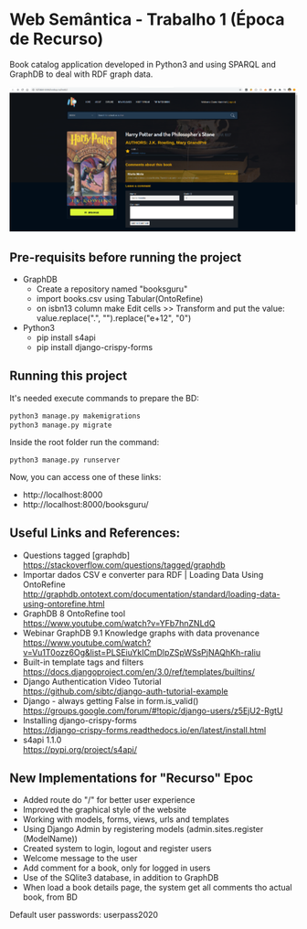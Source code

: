 # Web Semântica - Trabalho 1 (Época de Recurso)

Book catalog application developed in Python3 and using SPARQL and GraphDB to deal with RDF graph data.

![Book store for Web Samantic Academic Work](screenshot.png)

## Pre-requisits before running the project

- GraphDB
    - Create a repository named "booksguru"
    - import books.csv using Tabular(OntoRefine)
    - on isbn13 column make Edit cells >> Transform and put the value: value.replace(".", "").replace("e+12", "0")
- Python3
    - pip install s4api
    - pip install django-crispy-forms

## Running this project

It's needed execute commands to prepare the BD:

```
python3 manage.py makemigrations
python3 manage.py migrate
```

Inside the root folder run the command:

```
python3 manage.py runserver
```

Now, you can access one of these links:
- http://localhost:8000
- http://localhost:8000/booksguru/

## Useful Links and References:

- Questions tagged [graphdb]  
  https://stackoverflow.com/questions/tagged/graphdb
- Importar dados CSV e converter para RDF | Loading Data Using OntoRefine  
  http://graphdb.ontotext.com/documentation/standard/loading-data-using-ontorefine.html
- GraphDB 8 OntoRefine tool  
  https://www.youtube.com/watch?v=YFb7hnZNLdQ
- Webinar GraphDB 9.1 Knowledge graphs with data provenance  
  https://www.youtube.com/watch?v=Vu1T0ozz6Og&list=PLSEiuYkICmDlpZSpWSsPjNAQhKh-raIiu
- Built-in template tags and filters  
  https://docs.djangoproject.com/en/3.0/ref/templates/builtins/
- Django Authentication Video Tutorial  
  https://github.com/sibtc/django-auth-tutorial-example
- Django - always getting False in form.is_valid()  
  https://groups.google.com/forum/#!topic/django-users/z5EjU2-RgtU
- Installing django-crispy-forms  
  https://django-crispy-forms.readthedocs.io/en/latest/install.html
- s4api 1.1.0  
  https://pypi.org/project/s4api/

## New Implementations for "Recurso" Epoc

- Added route do "/" for better user experience
- Improved the graphical style of the website
- Working with models, forms, views, urls and templates
- Using Django Admin by registering models (admin.sites.register (ModelName))
- Created system to login, logout and register users
- Welcome message to the user
- Add comment for a book, only for logged in users
- Use of the SQlite3 database, in addition to GraphDB
- When load a book details page, the system get all comments tho actual book, from BD

Default user passwords: userpass2020
